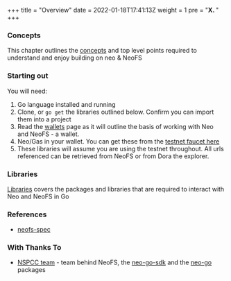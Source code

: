 +++
title = "Overview"
date = 2022-01-18T17:41:13Z
weight = 1
pre = "<b>X. </b>"
+++

###  Concepts

This chapter outlines the [concepts](/neo-docs/introduction/concepts) and top level points required to understand and enjoy building on neo & NeoFS

### Starting out

You will need:

1. Go language installed and running
2. Clone, or `go get` the libraries outlined below. Confirm you can import them into a project
3. Read the [wallets](/neo-docs/tutorials/wallets/) page as it will outline the basis of working with Neo and NeoFS - a wallet. 
4. Neo/Gas in your wallet. You can get these from the [testnet faucet here](https://neowish.ngd.network/#/)
5. These libraries will assume you are using the testnet throughout. All urls referenced can be retrieved from NeoFS or from Dora the explorer.

### Libraries

[Libraries](/neo-docs/introduction/libraries) covers the packages and libraries that are required to interact with Neo and NeoFS in Go

### References

* [neofs-spec](https://nspcc.ru/upload/neofs-spec-latest.pdf#13)

### With Thanks To

* [NSPCC team](https://github.com/nspcc-dev/) - team behind NeoFS, the [neo-go-sdk](https://github.com/nspcc-dev/neofs-sdk-go) and the [neo-go](github.com/nspcc-dev/neo-go) packages
